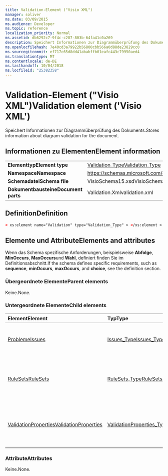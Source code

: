 ```yaml
---
title: Validation-Element ("Visio XML")
manager: soliver
ms.date: 03/09/2015
ms.audience: Developer
ms.topic: reference
localization_priority: Normal
ms.assetid: db6292c7-9f4c-c287-803b-64fa41c0a269
description: Speichert Informationen zur Diagrammüberprüfung des Dokuments.
ms.openlocfilehash: 7e40cd3a79922b56800cbb566a0d88de23829cc0
ms.sourcegitcommit: ef717c65d8dd41ababffb01eafc443c79950aed4
ms.translationtype: MT
ms.contentlocale: de-DE
ms.lasthandoff: 10/04/2018
ms.locfileid: "25382358"
---
```

# <a name="validation-element-visio-xml"></a><span data-ttu-id="0fb58-103">Validation-Element ("Visio XML")</span><span class="sxs-lookup"><span data-stu-id="0fb58-103">Validation element ('Visio XML')</span></span>

<span data-ttu-id="0fb58-104">Speichert Informationen zur Diagrammüberprüfung des Dokuments.</span><span class="sxs-lookup"><span data-stu-id="0fb58-104">Stores information about diagram validation for the document.</span></span>
  
## <a name="element-information"></a><span data-ttu-id="0fb58-105">Informationen zu Elementen</span><span class="sxs-lookup"><span data-stu-id="0fb58-105">Element information</span></span>

|||
|:-----|:-----|
|<span data-ttu-id="0fb58-106">**Elementtyp**</span><span class="sxs-lookup"><span data-stu-id="0fb58-106">**Element type**</span></span> <br/> |[<span data-ttu-id="0fb58-107">Validation_Type</span><span class="sxs-lookup"><span data-stu-id="0fb58-107">Validation_Type</span></span>](validation_type-complextypevisio-xml.md) <br/> |
|<span data-ttu-id="0fb58-108">**Namespace**</span><span class="sxs-lookup"><span data-stu-id="0fb58-108">**Namespace**</span></span> <br/> |https://schemas.microsoft.com/office/visio/2012/main  <br/> |
|<span data-ttu-id="0fb58-109">**Schemadatei**</span><span class="sxs-lookup"><span data-stu-id="0fb58-109">**Schema file**</span></span> <br/> |<span data-ttu-id="0fb58-110">VisioSchema15.xsd</span><span class="sxs-lookup"><span data-stu-id="0fb58-110">VisioSchema15.xsd</span></span>  <br/> |
|<span data-ttu-id="0fb58-111">**Dokumentbausteine**</span><span class="sxs-lookup"><span data-stu-id="0fb58-111">**Document parts**</span></span> <br/> |<span data-ttu-id="0fb58-112">Validation.Xml</span><span class="sxs-lookup"><span data-stu-id="0fb58-112">validation.xml</span></span>  <br/> |
   
## <a name="definition"></a><span data-ttu-id="0fb58-113">Definition</span><span class="sxs-lookup"><span data-stu-id="0fb58-113">Definition</span></span>

```XML
< xs:element name="Validation" type="Validation_Type" > </xs:element >
```

## <a name="elements-and-attributes"></a><span data-ttu-id="0fb58-114">Elemente und Attribute</span><span class="sxs-lookup"><span data-stu-id="0fb58-114">Elements and attributes</span></span>

<span data-ttu-id="0fb58-115">Wenn das Schema spezifische Anforderungen, beispielsweise **Abfolge**, **MinOccurs**, **MaxOccurs**und **Wahl**, definiert finden Sie im Definitionsabschnitt.</span><span class="sxs-lookup"><span data-stu-id="0fb58-115">If the schema defines specific requirements, such as **sequence**, **minOccurs**, **maxOccurs**, and **choice**, see the definition section.</span></span> 
  
### <a name="parent-elements"></a><span data-ttu-id="0fb58-116">Übergeordnete Elemente</span><span class="sxs-lookup"><span data-stu-id="0fb58-116">Parent elements</span></span>

<span data-ttu-id="0fb58-117">Keine.</span><span class="sxs-lookup"><span data-stu-id="0fb58-117">None.</span></span>
  
### <a name="child-elements"></a><span data-ttu-id="0fb58-118">Untergeordnete Elemente</span><span class="sxs-lookup"><span data-stu-id="0fb58-118">Child elements</span></span>

|<span data-ttu-id="0fb58-119">**Element**</span><span class="sxs-lookup"><span data-stu-id="0fb58-119">**Element**</span></span>|<span data-ttu-id="0fb58-120">**Typ**</span><span class="sxs-lookup"><span data-stu-id="0fb58-120">**Type**</span></span>|<span data-ttu-id="0fb58-121">**Beschreibung**</span><span class="sxs-lookup"><span data-stu-id="0fb58-121">**Description**</span></span>|
|:-----|:-----|:-----|
|[<span data-ttu-id="0fb58-122">Probleme</span><span class="sxs-lookup"><span data-stu-id="0fb58-122">Issues</span></span>](issues-element-validation_type-complextypevisio-xml.md) <br/> |[<span data-ttu-id="0fb58-123">Issues_Type</span><span class="sxs-lookup"><span data-stu-id="0fb58-123">Issues_Type</span></span>](issues_type-complextypevisio-xml.md) <br/> |<span data-ttu-id="0fb58-124">Enthält alle **Problem** Elemente für das Dokument.</span><span class="sxs-lookup"><span data-stu-id="0fb58-124">Contains all the **Issue** elements for the document.</span></span>  <br/> |
|[<span data-ttu-id="0fb58-125">RuleSets</span><span class="sxs-lookup"><span data-stu-id="0fb58-125">RuleSets</span></span>](rulesets-element-validation_type-complextypevisio-xml.md) <br/> |[<span data-ttu-id="0fb58-126">RuleSets_Type</span><span class="sxs-lookup"><span data-stu-id="0fb58-126">RuleSets_Type</span></span>](rulesets_type-complextypevisio-xml.md) <br/> |<span data-ttu-id="0fb58-127">Enthält ein **RuleSet** -Element für jeden überprüfungsregelsatz im Dokument.</span><span class="sxs-lookup"><span data-stu-id="0fb58-127">Includes a **RuleSet** element for each validation rule set in the document.</span></span>  <br/> |
|[<span data-ttu-id="0fb58-128">ValidationProperties</span><span class="sxs-lookup"><span data-stu-id="0fb58-128">ValidationProperties</span></span>](validationproperties-element-validation_type-complextypevisio-xml.md) <br/> |[<span data-ttu-id="0fb58-129">ValidationProperties_Type</span><span class="sxs-lookup"><span data-stu-id="0fb58-129">ValidationProperties_Type</span></span>](validationproperties_type-complextypevisio-xml.md) <br/> |<span data-ttu-id="0fb58-130">Die Eigenschaften, die im Zusammenhang mit dem Dokument Validierung kapselt.</span><span class="sxs-lookup"><span data-stu-id="0fb58-130">Encapsulates the properties that are related to the document's validation.</span></span>  <br/> |
   
### <a name="attributes"></a><span data-ttu-id="0fb58-131">Attribute</span><span class="sxs-lookup"><span data-stu-id="0fb58-131">Attributes</span></span>

<span data-ttu-id="0fb58-132">Keine.</span><span class="sxs-lookup"><span data-stu-id="0fb58-132">None.</span></span>
  

